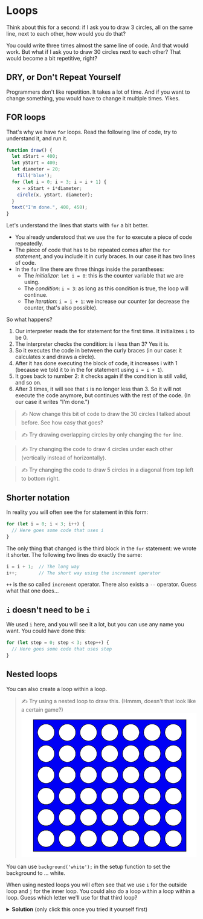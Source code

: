 # Loops

Think about this for a second: if I ask you to draw 3 circles, all on the same line, next to each other, how would you do that?

You could write three times almost the same line of code. And that would work. But what if I ask you to draw 30 circles next to each other? That would become a bit repetitive, right?

## DRY, or Don't Repeat Yourself

Programmers don't like repetition. It takes a lot of time. And if you want to change something, you would have to change it multiple times. Yikes.

## FOR loops

That's why we have `for` loops. Read the following line of code, try to understand it, and run it.

```js
function draw() {
  let xStart = 400;
  let yStart = 400;
  let diameter = 20;
	fill('blue');
  for (let i = 0; i < 3; i = i + 1) {
    x = xStart + i*diameter;
    circle(x, yStart, diameter);
  }
  text("I'm done.", 400, 450);
}
```

Let's understand the lines that starts with `for` a bit better.

- You already understood that we use the `for` to execute a piece of code repeatedly.
- The piece of code that has to be repeated comes after the `for` *statement*, and you include it in curly braces. In our case it has two lines of code.
- In the `for` line there are three things inside the parantheses:
  - The *initializor*: `let i = 0`: this is the counter variable that we are using.
  - The *condition*: `i < 3`: as long as this condition is true, the loop will continue.
  - The *iteration*: `i = i + 1`: we increase our counter (or decrease the counter, that's also possible).

So what happens?
1. Our interpreter reads the for statement for the first time. It initializes `i` to be 0.
2. The interpreter checks the condition: is i less than 3? Yes it is.
3. So it executes the code in between the curly braces (in our case: it calculates x and draws a circle).
4. After it has done executing the block of code, it increases i with 1 (because we told it to in the for statement using `i = i + 1`).
5. It goes back to number 2: it checks again if the condition is still valid, and so on.
6. After 3 times, it will see that `i` is no longer less than 3. So it will not execute the code anymore, but continues with the rest of the code. (In our case it writes "I'm done.")

> ✍️ Now change this bit of code to draw the 30 circles I talked about before. See how easy that goes?

> ✍️ Try drawing overlapping circles by only changing the `for` line.

> ✍️ Try changing the code to draw 4 circles under each other (vertically instead of horizontally).

> ✍️ Try changing the code to draw 5 circles in a diagonal from top left to bottom right.

## Shorter notation

In reality you will often see the for statement in this form:

```js
for (let i = 0; i < 3; i++) {
  // Here goes some code that uses i
}
```

The only thing that changed is the third block in the `for` statement: we wrote it shorter. The following two lines do exactly the same:

```js
i = i + 1;  // The long way
i++;        // The short way using the increment operator
```

`++` is the so called `increment` operator. There also exists a `--` operator. Guess what that one does...

## `i` doesn't need to be `i`

We used `i` here, and you will see it a lot, but you can use any name you want. You could have done this:

```js
for (let step = 0; step < 3; step++) {
  // Here goes some code that uses step
}
```

## Nested loops

You can also create a loop within a loop.

> ✍️ Try using a nested loop to draw this. (Hmmm, doesn't that look like a certain game?)
![Game board](board.png)

You can use `background('white');` in the setup function to set the background to ... white.

When using nested loops you will often see that we use `i` for the outside loop and `j` for the inner loop. You could also do a loop within a loop within a loop. Guess which letter we'll use for that third loop?

<details>
<summary><strong>Solution</strong> (only click this once you tried it yourself first)
</summary>


```js
function draw() {
  let xStart = 200;
  let yStart = 200;
  let diameter = 40;
	let spacing = 10;
	let nHorizontal = 7;
	let nVertical = 6;
	fill('blue');
	rect(
		xStart,
		yStart,
		spacing + nHorizontal*(diameter+spacing),
		spacing + nVertical*(diameter+spacing)
	)
	fill('white');
	let xFirstCenterPoint = xStart + spacing + diameter/2;
	let yFirstCenterPoint = yStart + spacing + diameter/2;
  for (let i = 0; i < nHorizontal; i++) {
    x = xFirstCenterPoint + i * (diameter + spacing);
		for (let j = 0; j < nVertical; j++) {
			y = yFirstCenterPoint + j * (diameter + spacing)
    	circle(x, y, diameter);
		}
  }
}
```
</details>

<br>
